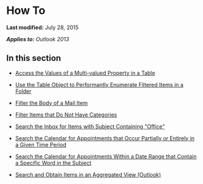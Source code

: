 
# How To

 **Last modified:** July 28, 2015

 _**Applies to:** Outlook 2013_

## In this section


-  [Access the Values of a Multi-valued Property in a Table](e914b32b-d290-705b-d4fc-fecfba85fd8b.md)
    
-  [Use the Table Object to Performantly Enumerate Filtered Items in a Folder](df82b04e-dffd-d621-10dd-34ee03df2051.md)
    
-  [Filter the Body of a Mail Item](15d8fec5-4b3d-340b-2394-479abf29847c.md)
    
-  [Filter Items that Do Not Have Categories](d351052d-6cc5-85ac-9791-c7b8ccfc5282.md)
    
-  [Search the Inbox for Items with Subject Containing "Office"](2a2fa978-8652-edd4-ad8f-efeffc8faf65.md)
    
-  [Search the Calendar for Appointments that Occur Partially or Entirely in a Given Time Period](3ff170d3-f098-51ab-9ae4-0e71cc587bac.md)
    
-  [Search the Calendar for Appointments Within a Date Range that Contain a Specific Word in the Subject](92b6f569-e10e-d2cd-c941-0f062183d2bd.md)
    
-  [Search and Obtain Items in an Aggregated View (Outlook)](bd62f7b8-f110-ee0a-5930-877f14353a84.md)
    
